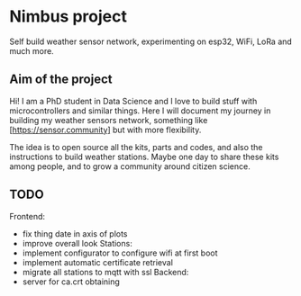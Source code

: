 # Nimbus project
Self build weather sensor network, experimenting on esp32, WiFi, LoRa and much more. 

## Aim of the project 
Hi! I am a PhD student in Data Science and I love to build stuff with microcontrollers and similar things. 
Here I will document my journey in building my weather sensors network, something like [https://sensor.community] but with more flexibility.

The idea is to open source all the kits, parts and codes, and also the instructions to build weather stations. 
Maybe one day to share these kits among people, and to grow a community around citizen science. 


## TODO
Frontend:
- fix thing date in axis of plots
- improve overall look
Stations:
- implement configurator to configure wifi at first boot 
- implement automatic certificate retrieval
- migrate all stations to mqtt with ssl
Backend:
- server for ca.crt obtaining
